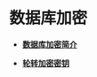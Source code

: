 # 数据库加密<a name="dws_01_0114"></a>

-   **[数据库加密简介](数据库加密简介.md)**  

-   **[轮转加密密钥](轮转加密密钥.md)**  


